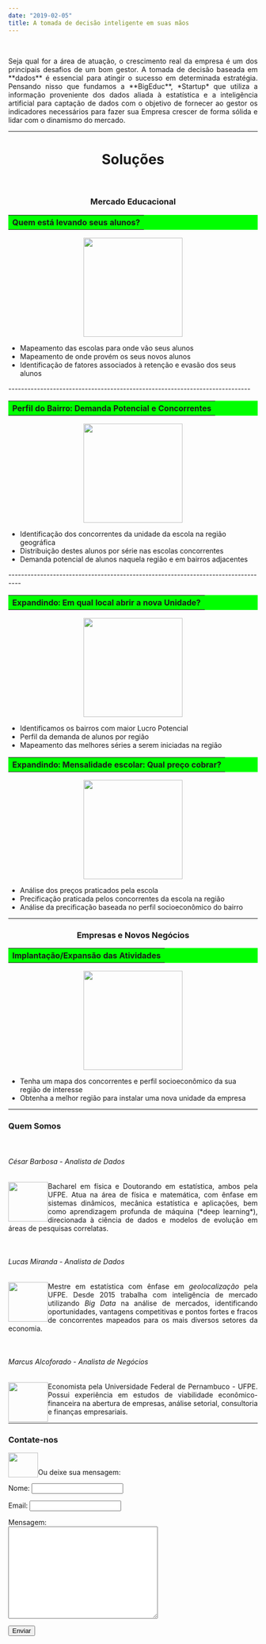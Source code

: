 ```yaml
---
date: "2019-02-05"
title: A tomada de decisão inteligente em suas mãos 
---
```

&nbsp;
&nbsp;
&nbsp;
&nbsp;
            
  <td><p align=justify>Seja qual for a área de atuação, o crescimento real da empresa é um dos principais desafios de um bom gestor. A tomada de decisão baseada em **dados** é essencial para atingir o sucesso em determinada estratégia. Pensando nisso que fundamos a **BigEduc**, *Startup* que utiliza a informação proveniente dos dados aliada à  estatística e a inteligência artificial  para captação de dados com o objetivo de fornecer ao gestor os indicadores necessários para fazer sua Empresa crescer de forma sólida e lidar com o dinamismo do mercado.</p></td>                                                                                                                                                                          
        
        
        
        
------------------------------------
                                                                                       
<html>
<h1><center>  Soluções</center></h1> &nbsp;
<h3><center>  Mercado Educacional</center></h3>


<table bgcolor="#00FF00">
<th bgcolor="#00FF00"><center>Quem está levando seus alunos?</center></th>
  </th>
</table>
<p align="center">
<img src="images/students.png" width="200" height="200" class="center"> 
</p>
 <ul style="list-style-type:disc;">
  <li>Mapeamento  das escolas  para onde vão seus alunos </li>
  <li>  Mapeamento de onde provém os seus novos alunos </li>
  <li> Identificação de fatores associados à retenção e evasão dos seus alunos</li>
</ul>
----------------------------------------------------------------------------
<table bgcolor="#00FF00">
<th bgcolor="#00FF00"><center>Perfil do Bairro: Demanda Potencial e Concorrentes</center></th>
</table>
<p align="center">
<img src="images/icon3.jpeg" width="200" height="200" class="center"></p>    
<ul style="list-style-type:disc;">
  <li> Identificação dos concorrentes da unidade da escola na região geográfica</li>
  <li>Distribuição destes alunos por série nas escolas concorrentes</li>
  <li> Demanda potencial de alunos naquela região e em bairros adjacentes</li>
</ul>
----------------------------------------------------------------------------------
<table bgcolor="#00FF00">
<th bgcolor="#00FF00"><center>Expandindo: Em qual local abrir a nova Unidade?</center></th>
</table>
<p align="center">
<img src="images/unidade.jpeg" width="200" height="200" class="center"></p>    
  <ul style="list-style-type:disc;">
  <li>Identificamos os bairros com maior Lucro
Potencial</li>
  <li> Perfil da demanda de alunos por região </li>
  <li>Mapeamento das melhores séries a serem iniciadas na região</li>
</ul>

<table bgcolor="#00FF00">
<th bgcolor="#00FF00"><center>Expandindo: Mensalidade escolar: Qual preço cobrar?</center></th>
</table>
<p align="center">
<img src="images/money.png" width="200" height="200" class="center"></p>    
  <ul style="list-style-type:disc;">
  <li>Análise dos preços praticados pela escola
 </li>
  <li> Precificação praticada pelos concorrentes da escola na região</li>
  <li> Análise da precificação baseada no perfil  socioeconômico        
do bairro</li>
</ul>                                                                                             


------------------------------
<h3><center>Empresas e Novos Negócios</center></h3>
 
 <table bgcolor="#00FF00">
<th bgcolor="#00FF00"><center> Implantação/Expansão das Atividades  </center></th>
</table>
<p align="center">
<img src="images/map2.jpeg" width="200" height="200" class="center"></p>    
  <ul style="list-style-type:disc;">
  <li>Tenha um mapa dos concorrentes e perfil socioeconômico da sua região de interesse
</li>
  <li> Obtenha a melhor região para instalar uma nova unidade da empresa
 </li> 
 </ul>     


---------------------------
### Quem Somos
  
   &nbsp;
  &nbsp;
  &nbsp;
###### César Barbosa - Analista de Dados
  <td><p align=justify> <img src="images/cesgrav.png" width="80" height="80" style="float:left;"/> 
  Bacharel em física e Doutorando em estatística, ambos pela UFPE. Atua na área de física e matemática, com ênfase em sistemas dinâmicos, mecânica estatística e aplicações, bem como aprendizagem profunda de máquina (*deep learning*), direcionada à ciência de dados e modelos de evolução em áreas de pesquisas correlatas. </td></p>
  
  &nbsp;
  &nbsp;
  &nbsp;
  
###### Lucas Miranda - Analista de Dados
  
<img src="images/luc.png" width="80" height="80" style="float:left;"/> <td><p align=justify> Mestre em estatística com ênfase em *geolocalização* pela UFPE.  Desde 2015 trabalha com inteligência de mercado utilizando *Big Data* na análise de mercados, identificando oportunidades, vantagens competitivas e pontos fortes e fracos de concorrentes mapeados para os mais diversos setores da economia. </td></p>
  &nbsp;
  &nbsp;
  &nbsp;
   
###### Marcus Alcoforado - Analista de Negócios
  <td><p align=justify> <img src="images/marcus.png" width="80" height="80" style="float:left;"/>  
  Economista pela Universidade Federal de Pernambuco - UFPE. Possui experiência em estudos de viabilidade econômico-financeira na abertura de empresas, análise setorial, consultoria e finanças empresariais. </td></p>
  
  
----------------------------
### Contate-nos


&nbsp;
 <a href="https://api.whatsapp.com/send?1=pt_BR&phone=5581999387537"><img src="images/zap.png" width="60" height="50" style="float:left;"/>
</a> 
 </html>


<html>
Ou deixe sua mensagem:

   <body>
    <form name="contact" method="POST" data-netlify="true">
      <p>Nome: <input type="text" name="name"/></p>
      <p>Email: <input type="text" name="email"/></p>
      <p>Mensagem:
        <br />
        <textarea name="comments" rows = "12" cols = "35"></textarea>
        <br>
      <p><input type="submit" name="submit" value="Enviar" />
      </p>  
    </form>
  </body>
 
 
 
 
  
